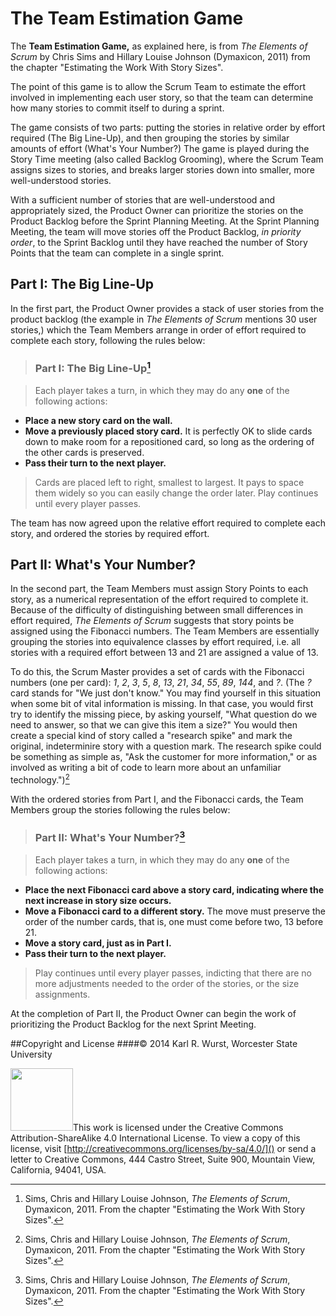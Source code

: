 # The Team Estimation Game
The **Team Estimation Game,** as explained here, is from *The Elements of Scrum* by Chris Sims and Hillary Louise Johnson (Dymaxicon, 2011) from the chapter "Estimating the Work With Story Sizes".

The point of this game is to allow the Scrum Team to estimate the effort involved in implementing each user story, so that the team can determine how many stories to commit itself to during a sprint.

The game consists of two parts: putting the stories in relative order by effort required (The Big Line-Up), and then grouping the stories by similar amounts of effort (What's Your Number?) The game is played during the Story Time meeting (also called Backlog Grooming), where the Scrum Team assigns sizes to stories, and breaks larger stories down into smaller, more well-understood stories.

With a sufficient number of stories that are well-understood and appropriately sized, the Product Owner can prioritize the stories on the Product Backlog before the Sprint Planning Meeting. At the Sprint Planning Meeting, the team will move stories off the Product Backlog, *in priority order*, to the Sprint Backlog until they have reached the number of Story Points that the team can complete in a single sprint.

## Part I: The Big Line-Up

In the first part, the Product Owner provides a stack of user stories from the product backlog (the example in *The Elements of Scrum* mentions 30 user stories,) which the Team Members arrange in order of effort required to complete each story, following the rules below: 

>### Part I: The Big Line-Up[^1]

>Each player takes a turn, in which they may do any **one** of the following actions:
>
* **Place a new story card on the wall.**
* **Move a previously placed story card.** It is perfectly OK to slide cards down to make room for a repositioned card, so long as the ordering of the other cards is preserved.
* **Pass their turn to the next player.**

>Cards are placed left to right, smallest to largest. It pays to space them widely so you can easily change the order later. Play continues until every player passes.

The team has now agreed upon the relative effort required to complete each story, and ordered the stories by required effort.

## Part II: What's Your Number?

In the second part, the Team Members must assign Story Points to each story, as a numerical representation of the effort required to complete it. Because of the difficulty of distinguishing between small differences in effort required, *The Elements of Scrum* suggests that story points be assigned using the Fibonacci numbers. The Team Members are essentially grouping the stories into equivalence classes by effort required, i.e. all stories with a required effort between 13 and 21  are assigned a value of 13.

To do this, the Scrum Master provides a set of cards with the Fibonacci numbers (one per card): *1*, *2*, *3*, *5*, *8*, *13*, *21*, *34*, *55*, *89*, *144*, and *?*. (The *?* card stands for "We just don't know." You may find yourself in this situation when some bit of vital information is missing. In that case, you would first try to identify the missing piece, by asking yourself, "What question do we need to answer, so that we can give this item a size?" You would then create a special kind of story called a "research spike" and mark the original, indeterminire story with a question mark. The research spike could be something as simple as, "Ask the customer for more information," or as involved as writing a bit of code to learn more about an unfamiliar technology.")[^1]

With the ordered stories from Part I, and the Fibonacci cards, the Team Members group the stories following the rules below:

>### Part II: What's Your Number?[^1]

>Each player takes a turn, in which they may do any **one** of the following actions:
>
* **Place the next Fibonacci card above a story card, indicating where the next increase in story size occurs.**
* **Move a Fibonacci card to a different story.** The move must preserve the order of the number cards, that is, one must come before two, 13 before 21.
* **Move a story card, just as in Part I.**
* **Pass their turn to the next player.**

>Play continues until every player passes, indicting that there are no more adjustments needed to the order of the stories, or the size assignments.

At the completion of Part II, the Product Owner can begin the work of prioritizing the Product Backlog for the next Sprint Meeting.

[^1]: Sims, Chris and Hillary Louise Johnson, *The Elements of Scrum*, Dymaxicon, 2011. From the chapter "Estimating the Work With Story Sizes".

##Copyright and License
####&copy; 2014 Karl R. Wurst, Worcester State University

<img src="http://mirrors.creativecommons.org/presskit/buttons/88x31/png/by-sa.png" width=100px/>This work is licensed under the Creative Commons Attribution-ShareAlike 4.0 International License. To view a copy of this license, visit [http://creativecommons.org/licenses/by-sa/4.0/]() or send a letter to Creative Commons, 444 Castro Street, Suite 900, Mountain View, California, 94041, USA.
